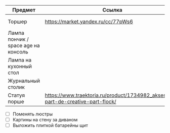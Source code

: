 
| Предмет                             | Ссылка                                                                           | Фото                               |                                    |                   |
| ----------------------------------- | -------------------------------------------------------------------------------- | ---------------------------------- | ---------------------------------- | ----------------- |
| Торшер                              | https://market.yandex.ru/cc/77pWs6                                               | ![[IMG_5973.jpeg]]                 |                                    |                   |
| Лампа пончик / space age на консоль |                                                                                  | ![[IMG_5945.png]]![[IMG_5948.png]] | ![[IMG_5949.png]]![[IMG_5956.png]] | ![[IMG_5950.png]] |
| Лампа на кухонный стол              |                                                                                  | ![[IMG_5961.png]]![[IMG_5946.png]] |                                    |                   |
| Журнальный столик                   |                                                                                  |                                    |                                    |                   |
| Статуя порше                        | https://www.traektoria.ru/product/1734982_aksessuar-part-de-creative-part-flock/ | ![[IMG_5974.png]]                  |                                    |                   |

- [ ] Поменять люстры
- [ ] Картины на стену за диваном
- [ ] Выложить плиткой батарейны щит